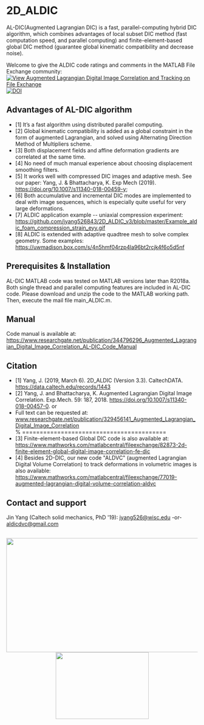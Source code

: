 # 2D_ALDIC 
AL-DIC(Augmented Lagrangian DIC) is a fast, parallel-computing hybrid DIC algorithm, which combines advantages of local subset DIC method (fast computation speed, and parallel computing) and finite-element-based global DIC method (guarantee global kinematic compatibility and decrease noise).  

Welcome to give the ALDIC code ratings and comments in the MATLAB File Exchange community: [![View Augmented Lagrangian Digital Image Correlation and Tracking on File Exchange](https://www.mathworks.com/matlabcentral/images/matlab-file-exchange.svg)](https://www.mathworks.com/matlabcentral/fileexchange/70499-augmented-lagrangian-digital-image-correlation-and-tracking)
[![DOI](https://data.caltech.edu/badge/174234539.svg)](https://data.caltech.edu/badge/latestdoi/174234539)

## Advantages of AL-DIC algorithm
* [1] It’s a fast algorithm using distributed parallel computing.  
* [2]	Global kinematic compatibility is added as a global constraint in the form of augmented Lagrangian, and solved using Alternating Direction Method of Multipliers scheme.
* [3]	Both displacement fields and affine deformation gradients are correlated at the same time.
* [4]	No need of much manual experience about choosing displacement smoothing filters.
* [5]	It works well with compressed DIC images and adaptive mesh. See our paper: Yang, J. & Bhattacharya, K. Exp Mech (2019). https://doi.org/10.1007/s11340-018-00459-y;
* [6]	Both accumulative and incremental DIC modes are implemented to deal with image sequences, which is especially quite useful for very large deformations.
* [7]	ALDIC application example -- uniaxial compression experiment:
https://github.com/jyang526843/2D_ALDIC_v3/blob/master/Example_aldic_foam_compression_strain_eyy.gif
* [8]	ALDIC is extended with adaptive quadtree mesh to solve complex geometry. Some examples: https://uwmadison.box.com/s/4n5hmf04rzp4la96bt2rcjk4f6o5d5nf

## Prerequisites & Installation
AL-DIC MATLAB code was tested on MATLAB versions later than R2018a. Both single thread and parallel computing features are included in AL-DIC code. Please download and unzip the code to the MATLAB working path. Then, execute the mail file main_ALDIC.m.

## Manual
Code manual is available at:
https://www.researchgate.net/publication/344796296_Augmented_Lagrangian_Digital_Image_Correlation_AL-DIC_Code_Manual

## Citation
* [1] Yang, J. (2019, March 6). 2D_ALDIC (Version 3.3). CaltechDATA. https://data.caltech.edu/records/1443
* [2] Yang, J. and Bhattacharya, K. Augmented Lagrangian Digital Image Correlation. Exp.Mech. 59: 187, 2018. https://doi.org/10.1007/s11340-018-00457-0.   or 
* Full text can be requested at: www.researchgate.net/publication/329456141_Augmented_Lagrangian_Digital_Image_Correlation  
% =========================================
* [3] Finite-element-based Global DIC code is also available at:
https://www.mathworks.com/matlabcentral/fileexchange/82873-2d-finite-element-global-digital-image-correlation-fe-dic
* [4] Besides 2D-DIC, our new code "ALDVC" (augmented Lagrangian Digital Volume Correlation) to track deformations in volumetric images is also available:
https://www.mathworks.com/matlabcentral/fileexchange/77019-augmented-lagrangian-digital-volume-correlation-aldvc

## Contact and support
Jin Yang (Caltech solid mechanics, PhD '19): jyang526@wisc.edu  -or-  aldicdvc@gmail.com



##
 
<p align="center">
  <img width="538" height="301" src="https://github.com/jyang526843/2D_ALDIC_v3/blob/master/logo_aldic.png">
  <img width="245" height="176" src="https://github.com/jyang526843/2D_ALDIC_v3/blob/master/Example_aldic_foam_compression_strain_eyy.gif">
</p>


 

